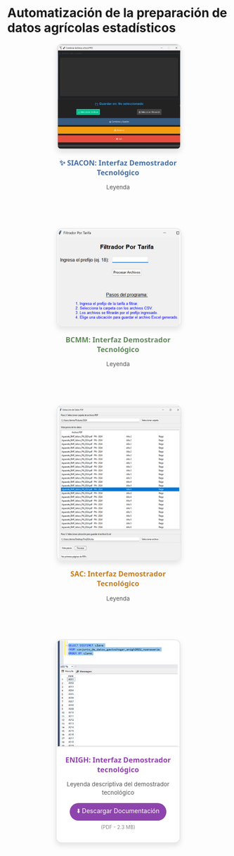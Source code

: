 # Automatización de la preparación de datos agrícolas estadísticos

<div style="display: flex; flex-wrap: wrap; justify-content: center; gap: 30px; margin-bottom: 50px;">

  <!-- Tarjeta 1 -->
  <div style="width: 280px; text-align: center; margin-bottom: 40px;">
    <img 
      src="/Pantallas/captura1.png" 
      alt="SIACON: Interfaz Demostrador Tecnológico"
      style="border-radius: 12px; box-shadow: 0 6px 12px rgba(0,0,0,0.1); border: 2px solid #eaeaea;"
    >
    <h3 style="margin: 15px 0 8px 0; color: #4a6fa5; font-family: 'Segoe UI', sans-serif">✨ SIACON: Interfaz Demostrador Tecnológico</h3>
    <p style="color: #555; font-size: 0.95em; line-height: 1.4; padding: 0 10px;">
      Leyenda
    </p>
  </div>

  <!-- Tarjeta 2 -->
  <div style="width: 280px; text-align: center; margin-bottom: 40px;">
    <img 
      src="/Pantallas/captura2.png" 
      alt="BCMM: Interfaz Demostrador Tecnológico"
      style="border-radius: 12px; box-shadow: 0 6px 12px rgba(0,0,0,0.1); border: 2px solid #eaeaea;"
    >
    <h3 style="margin: 15px 0 8px 0; color: #5e8c58; font-family: 'Segoe UI', sans-serif">BCMM: Interfaz Demostrador Tecnológico</h3>
    <p style="color: #555; font-size: 0.95em; line-height: 1.4; padding: 0 10px;">
      Leyenda
    </p>
  </div>

  <!-- Tarjeta 3 -->
  <div style="width: 280px; text-align: center; margin-bottom: 40px;">
    <img 
      src="/Pantallas/captura3.png" 
      alt="SAC: Interfaz Demostrador Tecnológico"
      style="border-radius: 12px; box-shadow: 0 6px 12px rgba(0,0,0,0.1); border: 2px solid #eaeaea;"
    >
    <h3 style="margin: 15px 0 8px 0; color: #c77d23; font-family: 'Segoe UI', sans-serif">SAC: Interfaz Demostrador Tecnológico</h3>
    <p style="color: #555; font-size: 0.95em; line-height: 1.4; padding: 0 10px;">
      Leyenda
    </p>
  </div>

  <!-- Tarjeta 4 con botón de descarga -->
<div style="width: 280px; text-align: center; margin-bottom: 40px; background: #ffffff; border-radius: 12px; box-shadow: 0 6px 12px rgba(0,0,0,0.1); border: 2px solid #eaeaea; padding-bottom: 15px;">
  <img 
    src="/Pantallas/captura4.png" 
    alt="ENIGH: Interfaz Demostrador tecnológico"
    style="border-radius: 10px 10px 0 0; width: 100%; border-bottom: 2px solid #f0f0f0;"
  >
  <h3 style="margin: 15px 0 8px 0; color: #8e44ad; font-family: 'Segoe UI', sans-serif">ENIGH: Interfaz Demostrador tecnológico</h3>
  <p style="color: #555; font-size: 0.95em; line-height: 1.4; padding: 0 15px; margin-bottom: 15px;">
    Leyenda descriptiva del demostrador tecnológico
  </p>
  
  <!-- Botón de descarga con estilo morado coordinado -->
  <a href="/Documentos/ENIGH_Demo.pdf" download style="text-decoration: none;">
    <div style="background-color: #8e44ad; color: white; border: none; padding: 8px 16px; border-radius: 20px; font-size: 14px; cursor: pointer; display: inline-block; transition: all 0.3s ease; margin: 0 auto;">
      ⬇️ Descargar Documentación
    </div>
  </a>
  <p style="color: #888; font-size: 0.8em; margin-top: 8px;">(PDF - 2.3 MB)</p>
</div>

</div>
